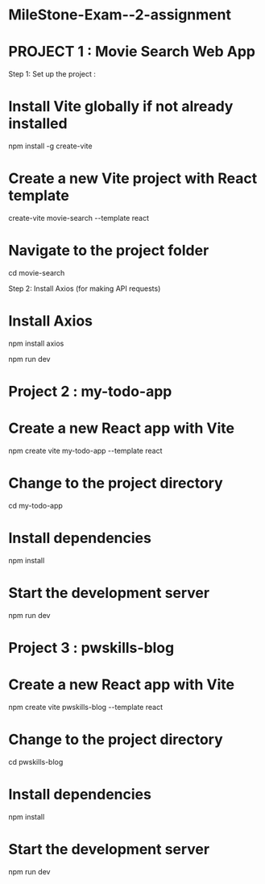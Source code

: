 # MileStone-Exam--2-assignment
# PROJECT 1 : Movie Search Web App 

Step 1: Set up the project :

# Install Vite globally if not already installed
npm install -g create-vite

# Create a new Vite project with React template
create-vite movie-search --template react

# Navigate to the project folder
cd movie-search

Step 2: Install Axios (for making API requests) 

# Install Axios
npm install axios

npm run dev





# Project 2 : my-todo-app

# Create a new React app with Vite
npm create vite my-todo-app --template react
# Change to the project directory
cd my-todo-app
# Install dependencies
npm install
# Start the development server
npm run dev






# Project 3 : pwskills-blog

# Create a new React app with Vite
npm create vite pwskills-blog --template react
# Change to the project directory
cd pwskills-blog
# Install dependencies
npm install
# Start the development server
npm run dev
